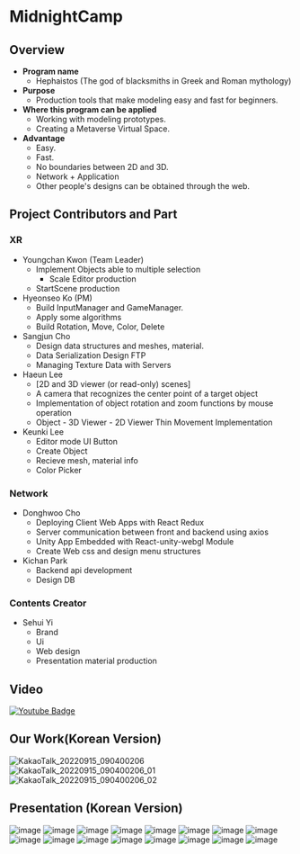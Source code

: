 # MidnightCamp

## <b>Overview</b>
- <b>Program name</b>
    - Hephaistos (The god of blacksmiths in Greek and Roman mythology)
- <b>Purpose</b>
    - Production tools that make modeling easy and fast for beginners.
- <b>Where this program can be applied</b>
    - Working with modeling prototypes.
    - Creating a Metaverse Virtual Space.
- <b>Advantage</b>
    - Easy.
    - Fast.
    - No boundaries between 2D and 3D.
    - Network + Application
    - Other people's designs can be obtained through the web.
## Project Contributors and Part
### <b>XR</b>
- Youngchan Kwon (Team Leader) 
    - Implement Objects able to multiple selection
        - Scale Editor production
    - StartScene production
- Hyeonseo Ko (PM)
    - Build InputManager and GameManager.
    - Apply some algorithms
    - Build Rotation, Move, Color, Delete
- Sangjun Cho 
    - Design data structures and meshes, material.
    - Data Serialization Design FTP
    - Managing Texture Data with Servers
- Haeun Lee
    - [2D and 3D viewer (or read-only) scenes]
    - A camera that recognizes the center point of a target object
    - Implementation of object rotation and zoom functions by mouse operation
    - Object - 3D Viewer - 2D Viewer Thin Movement Implementation
- Keunki Lee
    - Editor mode UI Button
    - Create Object
    - Recieve mesh, material info
    - Color Picker 
### <b>Network</b>
- Donghwoo Cho
    - Deploying Client Web Apps with React Redux
    - Server communication between front and backend using axios
    - Unity App Embedded with React-unity-webgl Module
    - Create Web css and design menu structures
- Kichan Park
    - Backend api development
    - Design DB 
### <b>Contents Creator</b>
- Sehui Yi
    - Brand
    - Ui
    - Web design
    - Presentation material production
## <b>Video</b>
[![Youtube Badge](https://img.shields.io/badge/Youtube-ff0000?style=flat-square&logo=youtube&link=https://youtu.be/jHPfSC81JGY)](https://youtu.be/jHPfSC81JGY)
## <b>Our Work(Korean Version)</b>
![KakaoTalk_20220915_090400206](https://user-images.githubusercontent.com/76097749/190283651-dc6cc565-3f0f-4701-af79-c37e119ebbbd.png)
![KakaoTalk_20220915_090400206_01](https://user-images.githubusercontent.com/76097749/190283660-26483308-a668-4d9b-a3b9-3c6c75715845.png)
![KakaoTalk_20220915_090400206_02](https://user-images.githubusercontent.com/76097749/190283676-83247a8c-1085-41b6-bc49-c9435a8493ba.png)
## <b>Presentation (Korean Version)</b>
![image](https://user-images.githubusercontent.com/76097749/188304931-9cc79268-db64-4215-a598-41e3a616d7bf.png)
![image](https://user-images.githubusercontent.com/76097749/188304944-330d88c3-111e-4eec-be5a-a36bae13c551.png)
![image](https://user-images.githubusercontent.com/76097749/188304949-03c5c506-366d-4755-a339-db0a757b8557.png)
![image](https://user-images.githubusercontent.com/76097749/188304962-fedbd5d6-3a1f-4473-aaa7-1cc68a799af6.png)
![image](https://user-images.githubusercontent.com/76097749/188304968-471e957a-9510-4818-b2ab-b6d3e2b33062.png)
![image](https://user-images.githubusercontent.com/76097749/188304981-53aabe0b-f38f-4b03-9b93-e865460aae03.png)
![image](https://user-images.githubusercontent.com/76097749/188304988-26abe331-829c-4a97-a34b-eb0c8efd1f87.png)
![image](https://user-images.githubusercontent.com/76097749/188304995-91069dc0-7f78-469f-84f4-a6b22b9b4bc3.png)
![image](https://user-images.githubusercontent.com/76097749/188305004-2201b7a7-9d4b-4291-a3ae-40bb60ff57fd.png)
![image](https://user-images.githubusercontent.com/76097749/188305018-b080c3ea-9f51-4982-81c7-5a5b39122564.png)
![image](https://user-images.githubusercontent.com/76097749/188305030-7277392b-37a2-447c-a83d-6f6ef10a7788.png)
![image](https://user-images.githubusercontent.com/76097749/188305042-28c19247-2662-43a5-aa0c-0decde5a8052.png)
![image](https://user-images.githubusercontent.com/76097749/188305048-f0d77509-ea19-4db8-be1e-b9f56dec1b86.png)
![image](https://user-images.githubusercontent.com/76097749/188305054-b72f1b08-bc77-4b3d-8844-c9558233770b.png)
![image](https://user-images.githubusercontent.com/76097749/188305072-4aad2295-6591-41d2-8c02-8a935fcc3f2a.png)
![image](https://user-images.githubusercontent.com/76097749/188305078-02cc9d26-1a9a-44c3-a68f-4185cafa425d.png)
